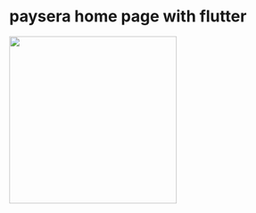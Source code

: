 <h1>paysera home page with flutter </h1>
  
<img src="https://user-images.githubusercontent.com/69757558/135749430-d4bdeebf-1415-4cff-b264-ae7d2b0944cf.png" width="300" />
